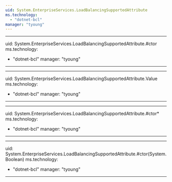 ```yaml
---
uid: System.EnterpriseServices.LoadBalancingSupportedAttribute
ms.technology: 
  - "dotnet-bcl"
manager: "tyoung"
---
```


---
uid: System.EnterpriseServices.LoadBalancingSupportedAttribute.#ctor
ms.technology: 
  - "dotnet-bcl"
manager: "tyoung"
---

---
uid: System.EnterpriseServices.LoadBalancingSupportedAttribute.Value
ms.technology: 
  - "dotnet-bcl"
manager: "tyoung"
---

---
uid: System.EnterpriseServices.LoadBalancingSupportedAttribute.#ctor*
ms.technology: 
  - "dotnet-bcl"
manager: "tyoung"
---

---
uid: System.EnterpriseServices.LoadBalancingSupportedAttribute.#ctor(System.Boolean)
ms.technology: 
  - "dotnet-bcl"
manager: "tyoung"
---
